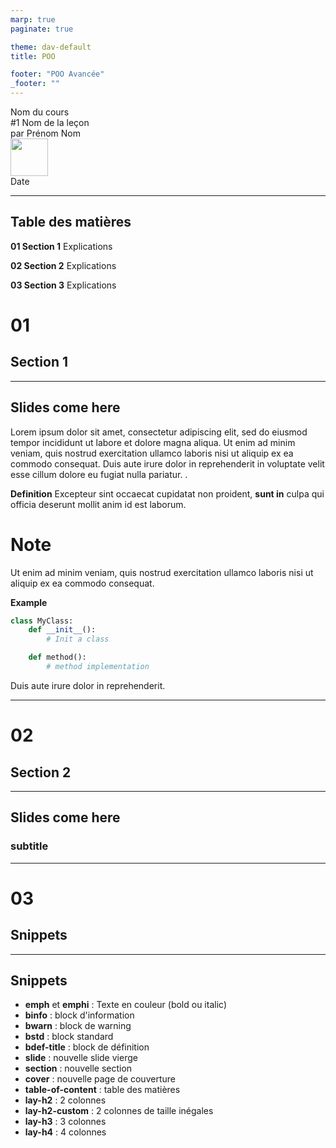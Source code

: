 ```yaml
---
marp: true
paginate: true

theme: dav-default
title: POO

footer: "POO Avancée"
_footer: ""
---
```


<!-- PAGE DE COUVERTURE -->
<!-- _paginate: skip -->
<!-- _class: cover -->
<div class='coverBlockCenter'><div class='coverModuleName'>Nom du cours</div><div class='coverCourseName'><span class='important'>#1 </span>Nom de la leçon</div><div class='coverAuthor'>par <span class='important'>Prénom Nom</span></div></div><img class='coverFooterLeft' height='60px' src='' /><div class='coverYear coverFooterRight'>Date</div>

---

<!-- TABLE DES MATIERES -->

## Table des matières

<b><span class='important'>01 </span>Section 1</b>
Explications

<b><span class='important'>02 </span> Section 2</b>
Explications

<b><span class='important'>03 </span> Section 3</b>
Explications

## <!-- FIN TABLE DES MATIERES -->

<!-- PARTIE 01 : Section 1 -->

<div class='main'>

# 01

## Section 1

</div>

---

## Slides come here

Lorem ipsum dolor sit amet, consectetur adipiscing elit, sed do eiusmod tempor incididunt ut labore et dolore magna aliqua. Ut enim ad minim veniam, quis nostrud exercitation ullamco laboris nisi ut aliquip ex ea commodo consequat. Duis aute irure dolor in reprehenderit in voluptate velit esse cillum dolore eu fugiat nulla pariatur. .

<div class='flex-horizontal'><div class='flex'>

<b class='important'>Definition</b>
Excepteur sint occaecat cupidatat non proident, **sunt in** culpa qui officia deserunt mollit anim id est laborum.

<div class='block note'>

<i class='block-icon fas fa-info'></i>

# Note

Ut enim ad minim veniam, quis nostrud exercitation ullamco laboris nisi ut aliquip ex ea commodo consequat.

</div>

</div><div class='flex'>

<b class='important'>Example</b>

```python
class MyClass:
    def __init__():
        # Init a class

    def method():
        # method implementation
```

<div class='block warning'>

<i class='block-icon fas fa-exclamation'></i>

Duis aute irure dolor in reprehenderit.

</div>

</div></div>

---

<!-- PARTIE 02 : Section 2 -->

<div class='main'>

# 02

## Section 2

</div>

---

## Slides come here

### **subtitle**

---

<!-- PARTIE 03 : Section 3 -->

<div class='main'>

# 03

## Snippets

</div>

---

## Snippets

- **emph** et **emphi** : Texte en couleur (bold ou italic)
- **binfo** : block d'information
- **bwarn** : block de warning
- **bstd** : block standard
- **bdef-title** : block de définition
- **slide** : nouvelle slide vierge
- **section** : nouvelle section
- **cover** : nouvelle page de couverture
- **table-of-content** : table des matières
- **lay-h2** : 2 colonnes
- **lay-h2-custom** : 2 colonnes de taille inégales
- **lay-h3** : 3 colonnes
- **lay-h4** : 4 colonnes

<script type='module'>
import mermaid from 'https://cdn.jsdelivr.net/npm/mermaid@10.0.0/dist/mermaid.esm.min.mjs';
mermaid.initialize({ startOnLoad: true });
window.addEventListener('vscode.markdown.updateContent', function() { mermaid.init() });
</script>
